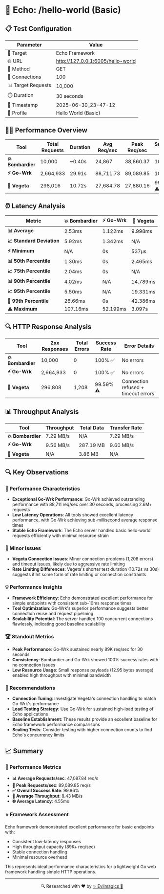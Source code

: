 # 🚀 Echo: /hello-world (Basic)

## 📋 Test Configuration
| Parameter | Value |
|-----------|-------|
| 🎯 Target | Echo Framework |
| 🌐 URL | http://127.0.0.1:6005/hello-world |
| 📡 Method | GET |
| 🔗 Connections | 100 |
| 📊 Target Requests | 10,000 |
| ⏱️ Duration | 30 seconds |
| 📅 Timestamp | 2025-06-30_23-47-12 |
| 📝 Profile | Hello World (Basic) |

## 🏃‍♂️ Performance Overview
| Tool | Total Requests | Duration | Avg Req/sec | Peak Req/sec | Success Rate |
|------|----------------|----------|-------------|--------------|--------------|
| **💥 Bombardier** | 10,000 | ~0.40s | 24,867 | 38,860.37 | 100% ✅ |
| **⚡ Go-Wrk** | 2,664,933 | 29.91s | 88,711.73 | 89,089.85 | 100% ✅ |
| **🌿 Vegeta** | 298,016 | 10.72s | 27,684.78 | 27,880.16 | 99.59% ⚠️ |

## ⏰ Latency Analysis
| Metric | 💥 Bombardier | ⚡ Go-Wrk | 🌿 Vegeta |
|--------|------------|---------|---------|
| **📊 Average** | 2.53ms | 1.122ms | 9.998ms |
| **📈 Standard Deviation** | 5.92ms | 1.342ms | N/A |
| **⚡ Minimum** | N/A | 0s | 537µs |
| **📊 50th Percentile** | 1.30ms | 0s | 2.465ms |
| **📈 75th Percentile** | 2.04ms | 0s | N/A |
| **📊 90th Percentile** | 4.02ms | N/A | 14.789ms |
| **📈 95th Percentile** | 5.50ms | N/A | 19.331ms |
| **🔺 99th Percentile** | 26.66ms | 0s | 42.386ms |
| **⚠️ Maximum** | 107.16ms | 52.199ms | 3.097s |

## 🔍 HTTP Response Analysis
| Tool | 2xx Responses | Total Errors | Success Rate | Error Details |
|------|---------------|--------------|--------------|---------------|
| **💥 Bombardier** | 10,000 | 0 | 100% ✅ | No errors |
| **⚡ Go-Wrk** | 2,664,933 | 0 | 100% ✅ | No errors |
| **🌿 Vegeta** | 296,808 | 1,208 | 99.59% ⚠️ | Connection refused + timeout errors |

## 📊 Throughput Analysis
| Tool | Throughput | Total Data | Transfer Rate |
|------|------------|------------|---------------|
| **💥 Bombardier** | 7.29 MB/s | N/A | 7.29 MB/s |
| **⚡ Go-Wrk** | 9.56 MB/s | 287.19 MB | 9.60 MB/s |
| **🌿 Vegeta** | N/A | 3.86 MB | N/A |

## 🔍 Key Observations

### 🎯 Performance Characteristics
- **Exceptional Go-Wrk Performance**: Go-Wrk achieved outstanding performance with 88,711 req/sec over 30 seconds, processing 2.6M+ requests
- **Low Latency Operations**: All tools showed excellent latency performance, with Go-Wrk achieving sub-millisecond average response times
- **Stable Echo Framework**: The Echo server handled basic hello-world requests efficiently with minimal resource strain

### 🚨 Minor Issues
- **Vegeta Connection Issues**: Minor connection problems (1,208 errors) and timeout issues, likely due to aggressive rate limiting
- **Rate Limiting Differences**: Vegeta's shorter test duration (10.72s vs 30s) suggests it hit some form of rate limiting or connection constraints

### 💡 Performance Insights
- **Framework Efficiency**: Echo demonstrated excellent performance for simple endpoints with consistent sub-10ms response times
- **Tool Optimization**: Go-Wrk's superior performance suggests better connection reuse and request pipelining
- **Scalability Potential**: The server handled 100 concurrent connections flawlessly, indicating good baseline scalability

### 🏆 Standout Metrics
- **Peak Performance**: Go-Wrk sustained nearly 89K req/sec for 30 seconds
- **Consistency**: Bombardier and Go-Wrk showed 100% success rates with no connection issues
- **Low Resource Usage**: Small response payloads (12.95 bytes average) enabled high throughput with minimal bandwidth

### 🔧 Recommendations
- **Connection Tuning**: Investigate Vegeta's connection handling to match Go-Wrk's performance
- **Load Testing Strategy**: Use Go-Wrk for sustained high-load testing of Echo applications
- **Baseline Establishment**: These results provide an excellent baseline for Echo framework performance comparisons
- **Scaling Tests**: Consider testing with higher connection counts to find Echo's concurrency limits

## 📈 Summary
### 🎯 Performance Metrics
- **📊 Average Requests/sec**: 47,087.84 req/s
- **🚀 Peak Requests/sec**: 89,089.85 req/s
- **✅ Overall Success Rate**: 99.86%
- **💨 Average Throughput**: 8.43 MB/s
- **🌐 Average Latency**: 4.55ms

### ⭐ Framework Assessment
Echo framework demonstrated excellent performance for basic endpoints with:
- Consistent low-latency responses
- High throughput capacity (89K+ req/sec)
- Stable connection handling
- Minimal resource overhead

This represents ideal performance characteristics for a lightweight Go web framework handling simple HTTP operations.

---
<div align="center">
🔍 Researched with ❤️ by <span><a href="https://github.com/evilmagics">✨ Evilmagics 🌟</a></span>
</div>